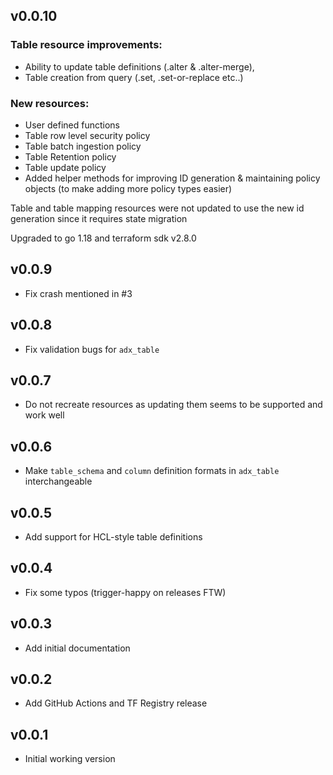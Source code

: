 ## v0.0.10

### Table resource improvements:
* Ability to update table definitions (.alter & .alter-merge),
* Table creation from query (.set, .set-or-replace etc..)

### New resources:

* User defined functions
* Table row level security policy
* Table batch ingestion policy
* Table Retention policy
* Table update policy
* Added helper methods for improving ID generation & maintaining policy objects (to make adding more policy types easier)

Table and table mapping resources were not updated to use the new id generation since it requires state migration

Upgraded to go 1.18 and terraform sdk v2.8.0

## v0.0.9

* Fix crash mentioned in #3

## v0.0.8

* Fix validation bugs for `adx_table`

## v0.0.7

* Do not recreate resources as updating them seems to be supported and work well

## v0.0.6

* Make `table_schema` and `column` definition formats in `adx_table` interchangeable

## v0.0.5

* Add support for HCL-style table definitions

## v0.0.4

* Fix some typos (trigger-happy on releases FTW)

## v0.0.3

* Add initial documentation

## v0.0.2

* Add GitHub Actions and TF Registry release

## v0.0.1

* Initial working version
